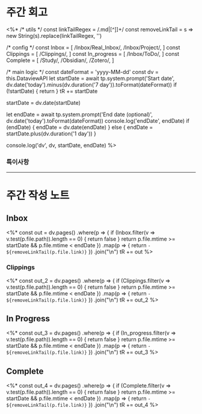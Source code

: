 # 주간 회고
<%*
/* utils */
const linkTailRegex = /\.md\|[^\]]+/
const removeLinkTail = s => new String(s).replace(linkTailRegex, '')

/* config */
const Inbox = [
  /Inbox\/Real_Inbox/, /Inbox\/Project/,
]
const Clippings = [
  /Clippings/,
]
const In_progress = [
  /Inbox\/ToDo/,
]
const Complete = [
  /Study/, /Obsidian/, /Zotero/,
]

/* main logic */
const dateFormat = 'yyyy-MM-dd'
const dv = this.DataviewAPI
let startDate = await tp.system.prompt('Start date', dv.date('today').minus(dv.duration('7 day')).toFormat(dateFormat))
if (!startDate) {
  return
}
tR += startDate

startDate = dv.date(startDate)

let endDate = await tp.system.prompt('End date (optional)', dv.date('today').toFormat(dateFormat))
console.log('endDate', endDate)
if (endDate) {
  endDate = dv.date(endDate)
} else {
  endDate = startDate.plus(dv.duration('1 day'))
}

console.log('dv', dv, startDate, endDate)
%>

### 특이사항

---
# 주간 작성 노트


## Inbox

<%*
const out = dv.pages()
  .where(p => {
    if (Inbox.filter(v => v.test(p.file.path)).length == 0) {
      return false
    }
    return p.file.mtime >= startDate && p.file.mtime < endDate
  })
  .map(p => {
    return `- ${removeLinkTail(p.file.link)}`
  })
  .join("\n")
tR += out
%>

### Clippings

<%*
const out_2 = dv.pages()
  .where(p => {
    if (Clippings.filter(v => v.test(p.file.path)).length == 0) {
      return false
    }
    return p.file.mtime >= startDate && p.file.mtime < endDate
  })
  .map(p => {
    return `- ${removeLinkTail(p.file.link)}`
  })
  .join("\n")
tR += out_2
%>

## In Progress

<%*
const out_3 = dv.pages()
  .where(p => {
    if (In_progress.filter(v => v.test(p.file.path)).length == 0) {
      return false
    }
    return p.file.mtime >= startDate && p.file.mtime < endDate
  })
  .map(p => {
    return `- ${removeLinkTail(p.file.link)}`
  })
  .join("\n")
tR += out_3
%>

## Complete

<%*
const out_4 = dv.pages()
  .where(p => {
    if (Complete.filter(v => v.test(p.file.path)).length == 0) {
      return false
    }
    return p.file.mtime >= startDate && p.file.mtime < endDate
  })
  .map(p => {
    return `- ${removeLinkTail(p.file.link)}`
  })
  .join("\n")
tR += out_4
%>

